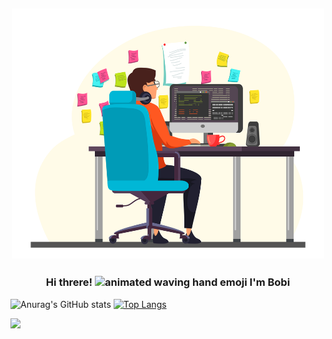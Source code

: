 <h2 align="center">
<img src="programmer.jpg"
     width="500"
          height="400"/>
</h2>
<h3 align="center">
     Hi threre!      
     <img src="https://discordemoji.com/assets/emoji/wavegif_1860.gif"
          alt="animated waving hand emoji"
          width="45"
          height="45"
          style="margin-bottom: -10px" />
     I'm Bobi
    
</h3>

![Anurag's GitHub stats](https://github-readme-stats.vercel.app/api?username=BorisAnastasov&theme=transparent&show_icons=true)
[![Top Langs](https://github-readme-stats.vercel.app/api/top-langs/?username=BorisAnastasov&layout=compact)](https://github.com/anuraghazra/github-readme-stats)

[![](https://visitcount.itsvg.in/api?id=BorisAnastasov&label=Profile%20Views&color=1&icon=0&pretty=false)](https://visitcount.itsvg.in)
